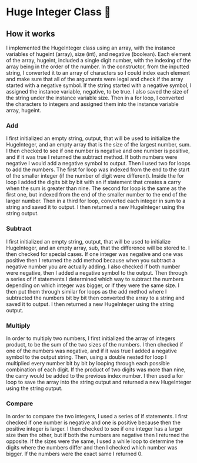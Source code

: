 # Huge Integer Class 🔢

## How it works
I implemented the HugeInteger class using an array, with the instance variables of
hugeint (array), size (int), and negative (boolean). Each element of the array, hugeint, included a
single digit number, with the indexing of the array being in the order of the number. In the
constructor, from the inputted string, I converted it to an array of characters so I could index each
element and make sure that all of the arguments were legal and check if the array started with a
negative symbol. If the string started with a negative symbol, I assigned the instance variable,
negative, to be true. I also saved the size of the string under the instance variable size. Then in a
for loop, I converted the characters to integers and assigned them into the instance variable array,
hugeint. 

### Add
I first initialized an empty string, output, that will be used to initialize the HugeInteger,
and an empty array that is the size of the largest number, sum. I then checked to see if one
number is negative and one number is positive, and if it was true I returned the subtract method.
If both numbers were negative I would add a negative symbol to output. Then I used two for
loops to add the numbers. The first for loop was indexed from the end to the start of the smaller
integer (if the number of digit were different). Inside the for loop I added the digits bit by bit
with an if statement that creates a carry when the sum is greater than nine. The second for loop is
the same as the first one, but indexed from the end of the smaller number to the end of the larger
number. Then in a third for loop, converted each integer in sum to a string and saved it to
output. I then returned a new HugeInteger using the string output.

### Subtract
I first initialized an empty string, output, that will be used to initialize HugeInteger, and
an empty array, sub, that the difference will be stored to. I then checked for special cases. If one
integer was negative and one was positive then I returned the add method because when you
subtract a negative number you are actually adding. I also checked if both number were negative,
then I added a negative symbol to the output. Then through a series of if statements I determined
which way to subtract the numbers depending on which integer was bigger, or if they were the
same size. I then put them through similar for loops as the add method where I subtracted the
numbers bit by bit then converted the array to a string and saved it to output. I then returned a
new HugeInteger using the string output. 

### Multiply
In order to multiply two numbers, I first initialized the array of integers product, to be the
sum of the two sizes of the numbers. I then checked if one of the numbers was negative, and if it
was true I added a negative symbol to the output string. Then, using a double nested for loop I
multiplied every number bit by bit by looping through each possible combination of each digit. If
the product of two digits was more than nine, the carry would be added to the previous index
number. I then used a for loop to save the array into the string output and returned a new
HugeInteger using the string output. 

### Compare
In order to compare the two integers, I used a series of if statements. I first checked if one
number is negative and one is positive because then the positive integer is larger. I then checked
to see if one integer has a larger size then the other, but if both the numbers are negative then I
returned the opposite. If the sizes were the same, I used a while loop to determine the digits
where the numbers differ and then I checked which number was bigger. If the numbers were the
exact same I returned 0. 


